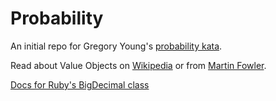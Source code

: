 # Probability

An initial repo for Gregory Young's [probability kata](https://gist.github.com/gregoryyoung/1018570).

Read about Value Objects on [Wikipedia](https://en.wikipedia.org/wiki/Value_object) or from [Martin Fowler](https://martinfowler.com/bliki/ValueObject.html).

[Docs for Ruby's BigDecimal class](https://devdocs.io/ruby~2.5/bigdecimal)
